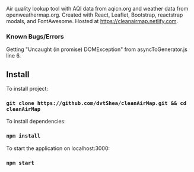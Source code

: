 Air quality lookup tool with AQI data from aqicn.org and weather data from openweathermap.org.
Created with React, Leaflet, Bootstrap, reactstrap modals, and FontAwesome.
Hosted at https://cleanairmap.netlify.com.

### Known Bugs/Errors
Getting "Uncaught (in promise) DOMException" from asyncToGenerator.js line 6.

## Install

To install project:

### `git clone https://github.com/dvtShea/cleanAirMap.git && cd cleanAirMap`

To install dependencies:

### `npm install`

To start the application on localhost:3000:

### `npm start`
